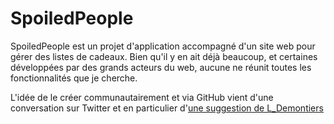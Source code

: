SpoiledPeople
=============

SpoiledPeople est un projet d'application accompagné d'un site web pour gérer des listes de cadeaux.
Bien qu'il y en ait déjà beaucoup, et certaines développées par des grands acteurs du web, aucune ne réunit toutes les fonctionnalités que je cherche.

L'idée de le créer communautairement et via GitHub vient d'une conversation sur Twitter et en particulier d'[une suggestion de L_Demontiers](https://twitter.com/L_Demontiers/status/395076897429676032)
